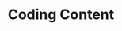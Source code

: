 ---
layout: default
title: Coding Content
slides:

    - class: title-slide

      content: |

        # Coding Content

        _Putting content on your page with HTML_

      notes: |

        Every web page has HTML at its foundations. 

        An HTML file consists of the text and images which make up the content of the web page, with some extra code added to describe the different types of content.

        HTML stands for "HyperText Markup Language", and we use HTML code to _mark up_ our content. 


    - content: |

        ## HTML With Alpacas

        Open this link in a new tab: <a href="http://codepen.io/gatherworkshops/pen/KDvtC?editors=100" target="_blank">Alpacas Code</a>

        Keep it open! We are going to be using HTML
        to make it look way better.

      notes: |

        To introduce you to HTML code, we've created some text content for you to mark up.

        Open the Alpacas Code activity and then switch to the next slide to start working through the steps.




    - content: |

        ## CodePen Editor

        ![Screenshot of CodePen UI](assets/images/codepen-html.png){:height="350"}

        CodePen shows us our code on the left,
        and the output on the right.

      notes: |

        The grey text at the top is a comment. It is not visible in the output.

        The white text is code. It is visible in the output.



    - class: demo
      content: |

        <iframe src="assets/demos/alpacas/"></iframe>

        ## Alpaca Text Example

        We will use code to make our output look like this.

      notes: |

        After we've completed all the steps in this chapter, your final output should look something like this.


    - content: |

        ## Headings

        ```html
        <h1>Alpacas</h1>

        An alpaca is a domesticated species of
        South American camelid. It resembles a
        small llama in appearance.
        ```
        {:.big-code .fit-code data-line="3-5"}

        Add heading tags around the word `Alpacas`.

        The word "Alpacas" should now be big and bold.
        {:.checkpoint}

      notes: |

        Let's start with some really common HTML elements.

        The first line is how we make large heading text, using the `h1` element. That's a "one" after the "h" by the way!
        
        See how the start and end of the element are written the same, except for the  extra "slash" at the end? That's a really common format in HTML.

        `<h1>` means _"start the heading here"_
        `</h1>` means _"end the heading here"_



    - content: |

        ## Subheadings

        Now use `<h2>` tags to make `Alpaca Hair` and `Habitat` big.

        ```html
        <h2>Alpaca Hair</h2>
        ```
        {:.big-code .fit-code}

        Your page should now have a main heading and two subheadings.
        {:.checkpoint}



      notes: |

        Just like we used `h1` for the most important title on the page, we can use `h2` for headings which are second most important.

        The start and end of the element are still written the same, with the extra "slash" in the closing tag.


    - content: |

        ## Sub-Subheadings

        `h1` is the biggest heading
        `h2` is the second biggest heading
        `h3` is the third biggest heading

        `h6` is the smallest heading


      notes: |

        The biggest heading is `h1` and the smallest heading is `h6`.

        There are only six sizes, but you should very rarely need to use all of them.

        If you somehow manage to get down to `h4` you may need to re-think the structure of your web page!


    - content: |

        ## Paragraphs

        Now use `<p>` tags to split up your paragraphs.

        ```html
        <p>
        An alpaca is a domesticated species of 
        South American camelid. It resembles a 
        small llama in appearance.
        </p>
        ```
        {:.big-code .fit-code data-line="2-4" }

        Put a `<p>` *before* each paragraph,
        and a `</p>` *after* each paragraph.

      notes: |

        Paragraphs of text use the `p` element.

        A paragraph of text will automatically have some space before and after it.


    - content: |

        ## Link Tags

        ```html
        <a>Wikipedia</a>
        ```
        {:.big-code .fit-code}

        In the last paragraph, add `a` tags around the word Wikipedia.

        Nothing will change yet, we have more to do!
        {:.checkpoint}


      notes: |

        Links help us connect our website to the rest of the World Wide Web.

        The `a` element stands for "anchor" but you can think of it as meaning "action" if that's easier to remember. Clicking a link takes you to another web page.


    - content: |

        ## Link href

        Now add the `href` attribute to the opening tag.

        ```html
        <a href="#">Wikipedia</a>
        ```
        {:.big-code .fit-code}

        Your link should be blue, but we need another step to make it clickable.
        {:.checkpoint}

      notes: |

        Links help us connect our website to the rest of the World Wide Web.

        The `a` element stands for "anchor" but you can think of it as meaning "action" if that's easier to remember. Clicking a link takes you to another web page.


    - content: |

        ## Link URL

        Replace the hashtag with a link to an actual web page.

        ```html
        <a href="http://en.wikipedia.org/wiki/Alpaca">Wikipedia</a>
        ```
        {:.fit-code}

        Your link should now work when you click it.
        {:.checkpoint}

      notes: |

        The attribute `href` stands for "hyperlink reference" which is just a fancy way of saying "website address".

        The `href` attribute is what we use to tell a link where it should link to.


    - content: |
    
        ## Image Tags

        Add an `img` tag to the very bottom of your code:

        ```html
        <img src="#">
        ```
        {:.big-code .fit-code}

        You should see a small box with a "broken image" icon.
        {:.checkpoint} 

      notes: |

        The image tag is an odd one - where is its closing tag?

        That's the trick, it doesn't have one! Image tags need only an opening tag, plus the `src` attribute, which say where on the Internet the actual image is stored.

        Here we are using a hashtag as the source. Just as for links, we can use the hashtag until we know the actual image URL we want to use.


    - content: |

        ## Image Source

        Find an image online, and copy the link to it.

        ```html
        <img src="http://placekitten.com/200/300">
        ```
        {:.big-code .fit-code}

        Replace the `#` as the `src` value, using paste.

        Your image should now be visible.
        {:.checkpoint}

      notes: |

        Setting the image source to a valid image link should make the image show up on your page.

        Occasionally this won't work, such as if you link directly from Google's cached images, or if you link to an image on a site which is blocking image linking.

        Linking to an image doesn't copy it to your site, it loads the image from the original location every time you load the page. If the original owner takes the image offline, it will disappear from your site.


    - content: |

        ## Image Size

        ```html
        <img src="http://placekitten.com/200/300" height="100">
        ```
        {:.big-code .fit-code}

        **`height` is the height of the image**<br>
        This is optional, it is the height in pixels. 

      notes: |

        The width and height of an image is considered to be part of its design, so we should really be setting the width and height from CSS **not** from HTML.

        We'll use the `height` attribute for now, because we haven't done CSS yet.


    - content: |

        ## More Images

        Add at least two more images to your page.

        ```html
        <img src="http://placekitten.com/200/300" height="100">
        <img src="http://placekitten.com/300/400" height="100">
        <img src="http://placekitten.com/100/150" height="100">
        ```
        {:.big-code .fit-code}

        Your page should now have at least three images.
        {:.checkpoint}

      notes: |

        Notice that you need a whole separate image tag for every image you want to include.

        Usually, you would put each image on a new line in your code to make it easy to read.


    - class: demo
      content: |

        <iframe src="assets/demos/alpacas/"></iframe>

        ## Final Result

        Your own output window should now look something like this.

        [Edit on CodePen](http://codepen.io/gatherworkshops/pen/gbyXgo/)

      notes: |

        Your HTML demo page should now be pretty much done!

        If you'd like to see the code we wrote for it, you can explore the HTML and CSS for it on [CodePen](http://codepen.io/gatherworkshops/pen/gbyXgo/)].

        If your own page doesn't look like the example, check that all your tags are correct!

        Remember most tags come in pairs:

            <h1> </h1>

            <h2> </h2>

            <p> </p>

            <a href="#"> </a>

        But images only need one tag:<br>
          
            <img src="#">



    - content: |

        ## Stuff We Covered

        - **Headings**
          Biggest is h1, smallest is h6, and size is based on heading importance
        - **Paragraphs**
          Split our content up into manageable pieces.
        - **Images**
          Don't have a closing tag, and use the `src` attribute to define an image.
        - **Links**
          Use the `href` attribute to link to another page on the web.
        {:.flex-list}


      notes: |

        We only covered a few HTML elements, but there is heaps that we can do with them!




    - content: |

        ![Thumbs Up!]([[BASE_URL]]/theme/assets/images/thumbs-up.svg){: height="200" }

        ## Coding Content: Complete!

        Great, now it's time to do some design...

        [Take me to the next chapter!](css-basics.html)

      notes: |

        Great, now it's time to do some design...


---